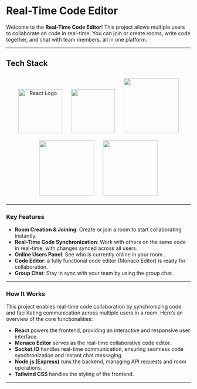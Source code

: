 
# Real-Time Code Editor

Welcome to the **Real-Time Code Editor**! This project allows multiple users to collaborate on code in real-time. You can join or create rooms, write code together, and chat with team members, all in one platform. 

---

## Tech Stack

<div style="text-align: center;">
  <img src="https://cdn.worldvectorlogo.com/logos/react-2.svg" alt="React Logo" width="120" style="margin: 10px; display: inline-block;" />
<img src="https://cdn.worldvectorlogo.com/logos/socket-io.svg" width="120" style="margin: 10px; display: inline-block;" />
  <img src="https://cdn.worldvectorlogo.com/logos/nodejs-1.svg" width="150" style="margin: 10px; display: inline-block;" /> 
    <img src="https://cdn.worldvectorlogo.com/logos/tailwindcss.svg" width="150" style="margin: 10px; display: inline-block;" />
<img src="https://cdn.worldvectorlogo.com/logos/express-109.svg" width="150" style="margin: 10px; display: inline-block;" />


</div>

---

### Key Features
- **Room Creation & Joining**: Create or join a room to start collaborating instantly.
- **Real-Time Code Synchronization**: Work with others on the same code in real-time, with changes synced across all users.
- **Online Users Panel**: See who is currently online in your room .
- **Code Editor**:  a fully functional code editor (Monaco Editor) is ready for collaboration.
- **Group Chat**: Stay in sync with your team by using the group chat.
---

### How It Works
This project enables real-time code collaboration by synchronizing code and facilitating communication across multiple users in a room. Here’s an overview of the core functionalities:

- **React** powers the frontend, providing an interactive and responsive user interface.
- **Monaco Editor** serves as the real-time collaborative code editor.
- **Socket.IO** handles real-time communication, ensuring seamless code synchronization and instant chat messaging.
- **Node.js (Express)** runs the backend, managing API requests and room operations.
-  **Tailwind CSS** handles the styling of the frontend.

---





